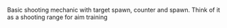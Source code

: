 Basic shooting mechanic with target spawn, counter and spawn. Think of it as a shooting range for aim training
